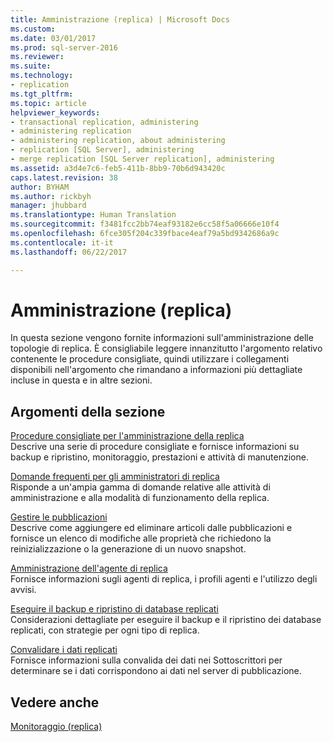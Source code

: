 ```yaml
---
title: Amministrazione (replica) | Microsoft Docs
ms.custom: 
ms.date: 03/01/2017
ms.prod: sql-server-2016
ms.reviewer: 
ms.suite: 
ms.technology:
- replication
ms.tgt_pltfrm: 
ms.topic: article
helpviewer_keywords:
- transactional replication, administering
- administering replication
- administering replication, about administering
- replication [SQL Server], administering
- merge replication [SQL Server replication], administering
ms.assetid: a3d4e7c6-feb5-411b-8bb9-70b6d943420c
caps.latest.revision: 38
author: BYHAM
ms.author: rickbyh
manager: jhubbard
ms.translationtype: Human Translation
ms.sourcegitcommit: f3481fcc2bb74eaf93182e6cc58f5a06666e10f4
ms.openlocfilehash: 6fce305f204c339fbace4eaf79a5bd9342686a9c
ms.contentlocale: it-it
ms.lasthandoff: 06/22/2017

---
```

# <a name="administration-replication"></a>Amministrazione (replica)
  In questa sezione vengono fornite informazioni sull'amministrazione delle topologie di replica. È consigliabile leggere innanzitutto l'argomento relativo contenente le procedure consigliate, quindi utilizzare i collegamenti disponibili nell'argomento che rimandano a informazioni più dettagliate incluse in questa e in altre sezioni.  
  
## <a name="in-this-section"></a>Argomenti della sezione  
 [Procedure consigliate per l'amministrazione della replica](../../../relational-databases/replication/administration/best-practices-for-replication-administration.md)  
 Descrive una serie di procedure consigliate e fornisce informazioni su backup e ripristino, monitoraggio, prestazioni e attività di manutenzione.  
  
 [Domande frequenti per gli amministratori di replica](../../../relational-databases/replication/administration/frequently-asked-questions-for-replication-administrators.md)  
 Risponde a un'ampia gamma di domande relative alle attività di amministrazione e alla modalità di funzionamento della replica.  
  
 [Gestire le pubblicazioni](../../../relational-databases/replication/publish/maintain-publications.md)  
 Descrive come aggiungere ed eliminare articoli dalle pubblicazioni e fornisce un elenco di modifiche alle proprietà che richiedono la reinizializzazione o la generazione di un nuovo snapshot.  
  
 [Amministrazione dell'agente di replica](../../../relational-databases/replication/agents/replication-agent-administration.md)  
 Fornisce informazioni sugli agenti di replica, i profili agenti e l'utilizzo degli avvisi.  
  
 [Eseguire il backup e ripristino di database replicati](../../../relational-databases/replication/administration/back-up-and-restore-replicated-databases.md)  
 Considerazioni dettagliate per eseguire il backup e il ripristino dei database replicati, con strategie per ogni tipo di replica.  
  
 [Convalidare i dati replicati](../../../relational-databases/replication/validate-replicated-data.md)  
 Fornisce informazioni sulla convalida dei dati nei Sottoscrittori per determinare se i dati corrispondono ai dati nel server di pubblicazione.  
  
## <a name="see-also"></a>Vedere anche  
 [Monitoraggio &#40;replica&#41;](../../../relational-databases/replication/monitor/monitoring-replication.md)  
  
  

